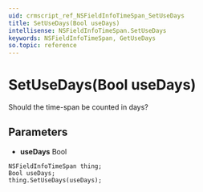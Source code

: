 ```yaml
---
uid: crmscript_ref_NSFieldInfoTimeSpan_SetUseDays
title: SetUseDays(Bool useDays)
intellisense: NSFieldInfoTimeSpan.SetUseDays
keywords: NSFieldInfoTimeSpan, GetUseDays
so.topic: reference
---
```


# SetUseDays(Bool useDays)

Should the time-span be counted in days?

## Parameters

* **useDays** Bool

```crmscript
NSFieldInfoTimeSpan thing;
Bool useDays;
thing.SetUseDays(useDays);
```

